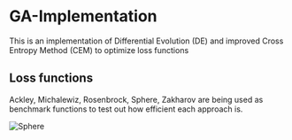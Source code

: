 # GA-Implementation
This is an implementation of Differential Evolution (DE) and improved Cross Entropy Method (CEM) to optimize loss functions 

## Loss functions 
Ackley, Michalewiz, Rosenbrock, Sphere, Zakharov are being used as benchmark functions to test out how efficient each approach is.


![Sphere](https://www.sfu.ca/~ssurjano/spheref.png)

